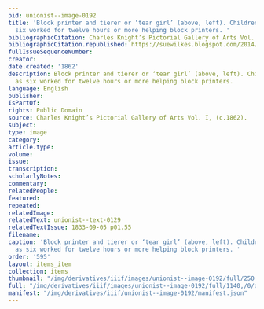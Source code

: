 ```yaml
---
pid: unionist--image-0192
title: 'Block printer and tierer or ‘tear girl’ (above, left). Children as young as
  six worked for twelve hours or more helping block printers. '
bibliographicCitation: Charles Knight’s Pictorial Gallery of Arts Vol. I, (c.1862).
bibliographicCitation.republished: https://suewilkes.blogspot.com/2014/09/calico-print-workers.html
fullIssueSequenceNumber: 
creator: 
date.created: '1862'
description: Block printer and tierer or ‘tear girl’ (above, left). Children as young
  as six worked for twelve hours or more helping block printers.
language: English
publisher: 
IsPartOf: 
rights: Public Domain
source: Charles Knight’s Pictorial Gallery of Arts Vol. I, (c.1862).
subject: 
type: image
category: 
article.type: 
volume: 
issue: 
transcription: 
scholarlyNotes: 
commentary: 
relatedPeople: 
featured: 
repeated: 
relatedImage: 
relatedText: unionist--text-0129
relatedTextIssue: 1833-09-05 p01.55
filename: 
caption: 'Block printer and tierer or ‘tear girl’ (above, left). Children as young
  as six worked for twelve hours or more helping block printers. '
order: '595'
layout: items_item
collection: items
thumbnail: "/img/derivatives/iiif/images/unionist--image-0192/full/250,/0/default.jpg"
full: "/img/derivatives/iiif/images/unionist--image-0192/full/1140,/0/default.jpg"
manifest: "/img/derivatives/iiif/unionist--image-0192/manifest.json"
---
```


